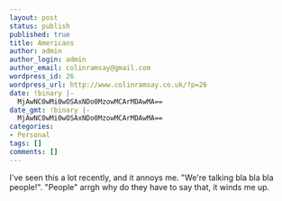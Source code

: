 ```yaml
---
layout: post
status: publish
published: true
title: Americans
author: admin
author_login: admin
author_email: colinramsay@gmail.com
wordpress_id: 26
wordpress_url: http://www.colinramsay.co.uk/?p=26
date: !binary |-
  MjAwNC0wMi0wOSAxNDo0MzowMCArMDAwMA==
date_gmt: !binary |-
  MjAwNC0wMi0wOSAxNDo0MzowMCArMDAwMA==
categories:
- Personal
tags: []
comments: []
---
```

<p>I've seen this a lot recently, and it annoys me. "We're talking bla bla bla people!". "People" arrgh why do they have to say that, it winds me up.</p>
